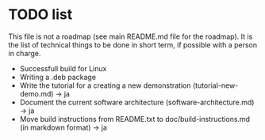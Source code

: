 # TODO list

This file is not a roadmap (see main README.md file for the roadmap). It is the list of technical things to be done in short term, if possible with a person in charge.

 - Successfull build for Linux 
 - Writing a .deb package
 - Write the tutorial for a creating a new demonstration (tutorial-new-demo.md) -> ja
 - Document the current software architecture (software-architecture.md) -> ja
 - Move build instructions from README.txt to doc/build-instructions.md (in markdown format) -> ja



